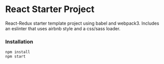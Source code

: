 # React Starter Project

React-Redux starter template project using babel and webpack3. Includes an
eslinter that uses airbnb style and a css/sass loader.

### Installation

```
npm install
npm start
```
